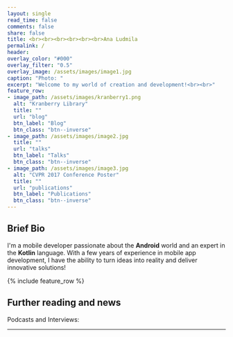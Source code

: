 ```yaml
---
layout: single
read_time: false
comments: false
share: false
title: <br><br><br><br><br><br>Ana Ludmila
permalink: /
header:
overlay_color: "#000"
overlay_filter: "0.5"
overlay_image: /assets/images/image1.jpg
caption: "Photo: "
excerpt: "Welcome to my world of creation and development!<br><br>"
feature_row:
- image_path: /assets/images/kranberry1.png
  alt: "Kranberry Library"
  title: ""
  url: "blog"
  btn_label: "Blog"
  btn_class: "btn--inverse"
- image_path: /assets/images/image2.jpg
  title: ""
  url: "talks"
  btn_label: "Talks"
  btn_class: "btn--inverse"
- image_path: /assets/images/image3.jpg
  alt: "CVPR 2017 Conference Poster"
  title: ""
  url: "publications"
  btn_label: "Publications"
  btn_class: "btn--inverse"
---
```


## Brief Bio
I'm a mobile developer passionate about the **Android** world and an expert in the **Kotlin** language. With a few years of experience in mobile app development, I have the ability to turn ideas into reality and deliver innovative solutions!

<div id='featured'></div>

{% include feature_row %}

## Further reading and news
Podcasts and Interviews:

---